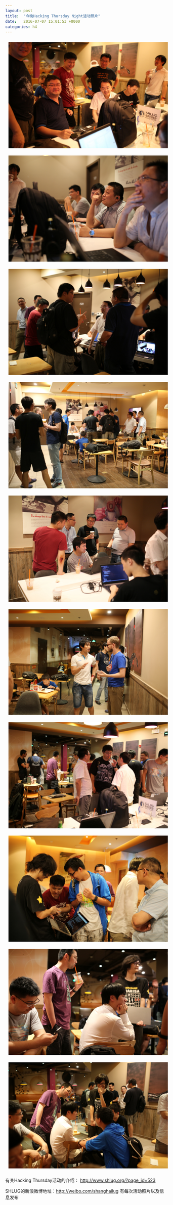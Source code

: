 ```yaml
---
layout: post
title:  "今晚Hacking Thursday Night活动照片"
date:   2016-07-07 15:01:53 +0000
categories: h4
---
```


[<img style='margin:10px;' src='https://raw.githubusercontent.com/shanghailug/res2016/master/g707.h4/g707_2006_2700+08.1920p.jpg'>](https://raw.githubusercontent.com/shanghailug/res2016/master/g707.h4/g707_2006_2700+08.JPG)
[<img style='margin:10px;' src='https://raw.githubusercontent.com/shanghailug/res2016/master/g707.h4/g707_2006_5700+08.1920p.jpg'>](https://raw.githubusercontent.com/shanghailug/res2016/master/g707.h4/g707_2006_5700+08.JPG)
[<img style='margin:10px;' src='https://raw.githubusercontent.com/shanghailug/res2016/master/g707.h4/g707_2014_5900+08.1920p.jpg'>](https://raw.githubusercontent.com/shanghailug/res2016/master/g707.h4/g707_2014_5900+08.JPG)
[<img style='margin:10px;' src='https://raw.githubusercontent.com/shanghailug/res2016/master/g707.h4/g707_2016_2300+08.1920p.jpg'>](https://raw.githubusercontent.com/shanghailug/res2016/master/g707.h4/g707_2016_2300+08.JPG)
[<img style='margin:10px;' src='https://raw.githubusercontent.com/shanghailug/res2016/master/g707.h4/g707_2019_5500+08.1920p.jpg'>](https://raw.githubusercontent.com/shanghailug/res2016/master/g707.h4/g707_2019_5500+08.JPG)
[<img style='margin:10px;' src='https://raw.githubusercontent.com/shanghailug/res2016/master/g707.h4/g707_2020_0698+08.1920p.jpg'>](https://raw.githubusercontent.com/shanghailug/res2016/master/g707.h4/g707_2020_0698+08.JPG)
[<img style='margin:10px;' src='https://raw.githubusercontent.com/shanghailug/res2016/master/g707.h4/g707_2027_0200+08.1920p.jpg'>](https://raw.githubusercontent.com/shanghailug/res2016/master/g707.h4/g707_2027_0200+08.JPG)
[<img style='margin:10px;' src='https://raw.githubusercontent.com/shanghailug/res2016/master/g707.h4/g707_2029_1912+08.1920p.jpg'>](https://raw.githubusercontent.com/shanghailug/res2016/master/g707.h4/g707_2029_1912+08.JPG)
[<img style='margin:10px;' src='https://raw.githubusercontent.com/shanghailug/res2016/master/g707.h4/g707_2046_5200+08.1920p.jpg'>](https://raw.githubusercontent.com/shanghailug/res2016/master/g707.h4/g707_2046_5200+08.JPG)
[<img style='margin:10px;' src='https://raw.githubusercontent.com/shanghailug/res2016/master/g707.h4/g707_2104_2700+08.1920p.jpg'>](https://raw.githubusercontent.com/shanghailug/res2016/master/g707.h4/g707_2104_2700+08.JPG)

有关Hacking Thursday活动的介绍：
http://www.shlug.org/?page_id=523

SHLUG的新浪微博地址：http://weibo.com/shanghailug 有每次活动照片以及信息发布


